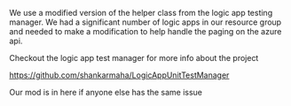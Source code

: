We use a modified version of the helper class from the logic app testing manager.  We had a significant number of logic apps in our resource group and needed to make a modification to help handle the paging on the azure api.

Checkout the logic app test manager for more info about the project

https://github.com/shankarmaha/LogicAppUnitTestManager

Our mod is in here if anyone else has the same issue
